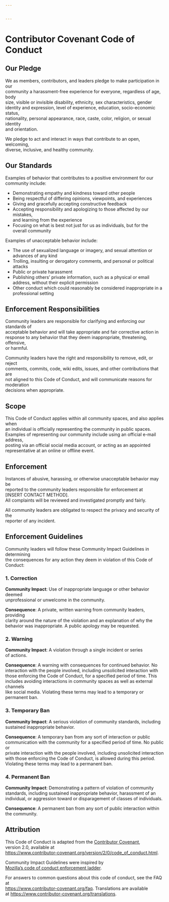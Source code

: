 ```yaml
---


---
```


<h1 id="contributor-covenant-code-of-conduct">Contributor Covenant Code of Conduct</h1>
<h2 id="our-pledge">Our Pledge</h2>
<p>We as members, contributors, and leaders pledge to make participation in our<br>
community a harassment-free experience for everyone, regardless of age, body<br>
size, visible or invisible disability, ethnicity, sex characteristics, gender<br>
identity and expression, level of experience, education, socio-economic status,<br>
nationality, personal appearance, race, caste, color, religion, or sexual identity<br>
and orientation.</p>
<p>We pledge to act and interact in ways that contribute to an open, welcoming,<br>
diverse, inclusive, and healthy community.</p>
<h2 id="our-standards">Our Standards</h2>
<p>Examples of behavior that contributes to a positive environment for our<br>
community include:</p>
<ul>
<li>Demonstrating empathy and kindness toward other people</li>
<li>Being respectful of differing opinions, viewpoints, and experiences</li>
<li>Giving and gracefully accepting constructive feedback</li>
<li>Accepting responsibility and apologizing to those affected by our mistakes,<br>
and learning from the experience</li>
<li>Focusing on what is best not just for us as individuals, but for the<br>
overall community</li>
</ul>
<p>Examples of unacceptable behavior include:</p>
<ul>
<li>The use of sexualized language or imagery, and sexual attention or<br>
advances of any kind</li>
<li>Trolling, insulting or derogatory comments, and personal or political attacks</li>
<li>Public or private harassment</li>
<li>Publishing others’ private information, such as a physical or email<br>
address, without their explicit permission</li>
<li>Other conduct which could reasonably be considered inappropriate in a<br>
professional setting</li>
</ul>
<h2 id="enforcement-responsibilities">Enforcement Responsibilities</h2>
<p>Community leaders are responsible for clarifying and enforcing our standards of<br>
acceptable behavior and will take appropriate and fair corrective action in<br>
response to any behavior that they deem inappropriate, threatening, offensive,<br>
or harmful.</p>
<p>Community leaders have the right and responsibility to remove, edit, or reject<br>
comments, commits, code, wiki edits, issues, and other contributions that are<br>
not aligned to this Code of Conduct, and will communicate reasons for moderation<br>
decisions when appropriate.</p>
<h2 id="scope">Scope</h2>
<p>This Code of Conduct applies within all community spaces, and also applies when<br>
an individual is officially representing the community in public spaces.<br>
Examples of representing our community include using an official e-mail address,<br>
posting via an official social media account, or acting as an appointed<br>
representative at an online or offline event.</p>
<h2 id="enforcement">Enforcement</h2>
<p>Instances of abusive, harassing, or otherwise unacceptable behavior may be<br>
reported to the community leaders responsible for enforcement at<br>
[INSERT CONTACT METHOD].<br>
All complaints will be reviewed and investigated promptly and fairly.</p>
<p>All community leaders are obligated to respect the privacy and security of the<br>
reporter of any incident.</p>
<h2 id="enforcement-guidelines">Enforcement Guidelines</h2>
<p>Community leaders will follow these Community Impact Guidelines in determining<br>
the consequences for any action they deem in violation of this Code of Conduct:</p>
<h3 id="correction">1. Correction</h3>
<p><strong>Community Impact</strong>: Use of inappropriate language or other behavior deemed<br>
unprofessional or unwelcome in the community.</p>
<p><strong>Consequence</strong>: A private, written warning from community leaders, providing<br>
clarity around the nature of the violation and an explanation of why the<br>
behavior was inappropriate. A public apology may be requested.</p>
<h3 id="warning">2. Warning</h3>
<p><strong>Community Impact</strong>: A violation through a single incident or series<br>
of actions.</p>
<p><strong>Consequence</strong>: A warning with consequences for continued behavior. No<br>
interaction with the people involved, including unsolicited interaction with<br>
those enforcing the Code of Conduct, for a specified period of time. This<br>
includes avoiding interactions in community spaces as well as external channels<br>
like social media. Violating these terms may lead to a temporary or<br>
permanent ban.</p>
<h3 id="temporary-ban">3. Temporary Ban</h3>
<p><strong>Community Impact</strong>: A serious violation of community standards, including<br>
sustained inappropriate behavior.</p>
<p><strong>Consequence</strong>: A temporary ban from any sort of interaction or public<br>
communication with the community for a specified period of time. No public or<br>
private interaction with the people involved, including unsolicited interaction<br>
with those enforcing the Code of Conduct, is allowed during this period.<br>
Violating these terms may lead to a permanent ban.</p>
<h3 id="permanent-ban">4. Permanent Ban</h3>
<p><strong>Community Impact</strong>: Demonstrating a pattern of violation of community<br>
standards, including sustained inappropriate behavior,  harassment of an<br>
individual, or aggression toward or disparagement of classes of individuals.</p>
<p><strong>Consequence</strong>: A permanent ban from any sort of public interaction within<br>
the community.</p>
<h2 id="attribution">Attribution</h2>
<p>This Code of Conduct is adapted from the <a href="https://www.contributor-covenant.org">Contributor Covenant</a>,<br>
version 2.0, available at<br>
<a href="https://www.contributor-covenant.org/version/2/0/code_of_conduct.html">https://www.contributor-covenant.org/version/2/0/code_of_conduct.html</a>.</p>
<p>Community Impact Guidelines were inspired by<br>
<a href="https://github.com/mozilla/diversity">Mozilla’s code of conduct enforcement ladder</a>.</p>
<p>For answers to common questions about this code of conduct, see the FAQ at<br>
<a href="https://www.contributor-covenant.org/faq">https://www.contributor-covenant.org/faq</a>. Translations are available<br>
at <a href="https://www.contributor-covenant.org/translations">https://www.contributor-covenant.org/translations</a>.</p>


